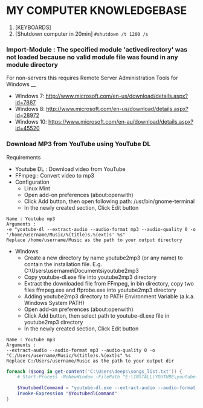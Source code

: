 # MY COMPUTER KNOWLEDGEBASE


1. [KEYBOARDS]
2. [Shutdown computer in 20min] 
```#shutdown /t 1200 /s```

### Import-Module : The specified module 'activedirectory' was not loaded because no valid module file was found in any module directory
For non-servers this requires Remote Server Administration Tools for Windows __
- Windows 7: http://www.microsoft.com/en-us/download/details.aspx?id=7887
- Windows 8: http://www.microsoft.com/en-us/download/details.aspx?id=28972
- Windows 10: https://www.microsoft.com/en-au/download/details.aspx?id=45520

### Download MP3 from YouTube using YouTube DL

Requirements
- Youtube DL : Download video from YouTube
- FFmpeg : Convert video to mp3
- Configuration
  - Linux Mint
  - Open add-on preferences (about:openwith)
  - Click Add button, then open following path: /usr/bin/gnome-terminal
  - In the newly created section, Click Edit button
```
Name : Youtube mp3
Arguments :
-e "youtube-dl --extract-audio --audio-format mp3 --audio-quality 0 -o '/home/username/Music/%(title)s.%(ext)s' %s"
Replace /home/username/Music as the path to your output directory
```
- Windows
  - Create a new directory by name youtube2mp3 (or any name) to contain the installation file. E.g. C:\Users\username\Documents\youtube2mp3
  - Copy youtube-dl.exe file into youtube2mp3 directory
  - Extract the downloaded file from FFmpeg, in bin directory, copy two files ffmpeg.exe and ffprobe.exe into youtube2mp3 directory
  - Adding youtube2mp3 directory to PATH Environment Variable (a.k.a. Windows System PATH)
  - Open add-on preferences (about:openwith)
  - Click Add button, then select path to youtube-dl.exe file in youtube2mp3 directory
  - In the newly created section, Click Edit button
```
Name : Youtube mp3
Arguments :
--extract-audio --audio-format mp3 --audio-quality 0 -o "C:/Users/username/Music/%(title)s.%(ext)s" %s
Replace C:/Users/username/Music as the path to your output dir
```

``` powershell
foreach ($song in get-content('C:\Users\deeps\songs_list.txt')) {
    # Start-Process -NoNewWindow -FilePath "E:\INSTALL\YOUTUBE\youtube-dl.exe" -ArgumentList "$song"

    $YoutubedlCommand = "youtube-dl.exe --extract-audio --audio-format mp3 --audio-quality 0 -o 'C:/Users/%USERNAME%/Music/%(playlist)s/%(playlist_index)s - %(title)s.%(ext)s' $song"
    Invoke-Expression "$YoutubedlCommand"
}
```
